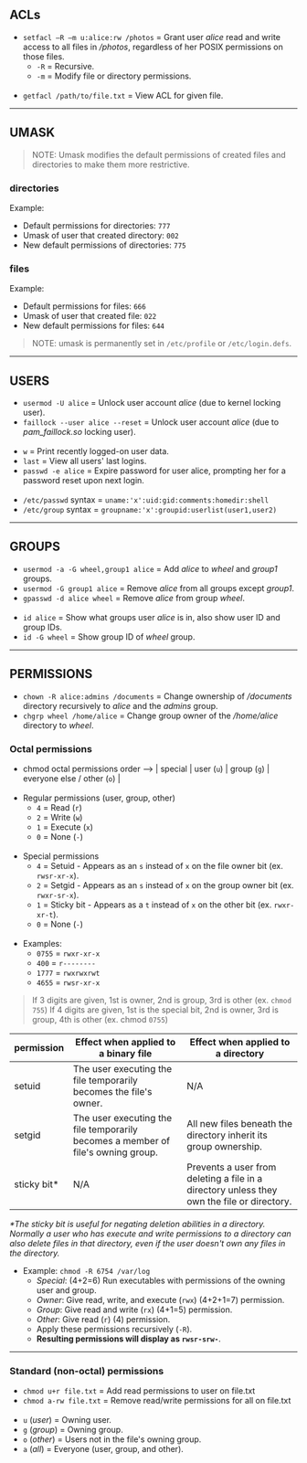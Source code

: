 
## ACLs

- `setfacl –R –m u:alice:rw /photos` = Grant user *alice* read and write access to all files in */photos*, regardless of
                                       her POSIX permissions on those files.
  - `-R` = Recursive.
  - `-m` = Modify file or directory permissions.
<br><br>
- `getfacl /path/to/file.txt` = View ACL for given file.


---
## UMASK

> NOTE: Umask modifies the default permissions of created files and
        directories to make them more restrictive.

### directories

Example:
- Default permissions for directories:    `777`
- Umask of user that created directory:   `002`
- New default permissions of directories: `775`

### files

Example:
- Default permissions for files:     `666`
- Umask of user that created file:   `022`
- New default permissions for files: `644`

> NOTE: umask is permanently set in `/etc/profile` or `/etc/login.defs`.


---
## USERS

- `usermod -U alice`              = Unlock user account *alice* (due to kernel locking user).
- `faillock --user alice --reset` = Unlock user account *alice* (due to *pam_faillock.so* locking user).
<br><br>
- `w`               = Print recently logged-on user data.
- `last`            = View all users' last logins.
- `passwd -e alice` = Expire password for user alice, prompting her for a password reset upon next login.
<br><br>
- `/etc/passwd` syntax = `uname:'x':uid:gid:comments:homedir:shell`
- `/etc/group` syntax  = `groupname:'x':groupid:userlist(user1,user2)`


---
## GROUPS

- `usermod -a -G wheel,group1 alice` = Add *alice* to *wheel* and *group1* groups.
- `usermod -G group1 alice`          = Remove *alice* from all groups except *group1*.
- `gpasswd -d alice wheel`           = Remove *alice* from group *wheel*.
<br><br>
- `id alice`    = Show what groups user *alice* is in, also show user ID and group IDs.
- `id -G wheel` = Show group ID of *wheel* group.


---
## PERMISSIONS

- `chown -R alice:admins /documents` = Change ownership of */documents* directory recursively to *alice* and the *admins* group.
- `chgrp wheel /home/alice` = Change group owner of the */home/alice* directory to *wheel*.

### Octal permissions

- chmod octal permissions order --> | special | user (`u`) | group (`g`) | everyone else / other (`o`) |
<br><br>
- Regular permissions (user, group, other)
  - `4` = Read (`r`)
  - `2` = Write (`w`)
  - `1` = Execute (`x`)
  - `0` = None (`-`)
<br><br>
- Special permissions
  - `4` = Setuid - Appears as an `s` instead of `x` on the file owner bit (ex. `rwsr-xr-x`).
  - `2` = Setgid - Appears as an `s` instead of `x` on the group owner bit (ex. `rwxr-sr-x`).
  - `1` = Sticky bit - Appears as a `t` instead of `x` on the other bit (ex. `rwxr-xr-t`).
  - `0` = None (`-`)
<br><br>
- Examples:
  - `0755` = `rwxr-xr-x`
  - `400`  = `r--------`
  - `1777` = `rwxrwxrwt`
  - `4655` = `rwsr-xr-x`

> If 3 digits are given, 1st is owner, 2nd is group, 3rd is other (ex. `chmod 755`)
> If 4 digits are given, 1st is the special bit, 2nd is owner, 3rd is group, 4th is other (ex. chmod `0755`)

| permission | Effect when applied to a binary file                              | Effect when applied to a directory |
|------------|-------------------------------------------------------------------|------------------------------------|
|setuid      | The user executing the file temporarily becomes the file's owner. | N/A                                |
|setgid      | The user executing the file temporarily becomes a member of file's owning group. | All new files beneath the directory inherit its group ownership. |
|sticky bit\* | N/A | Prevents a user from deleting a file in a directory unless they own the file or directory. |

*\*The sticky bit is useful for negating deletion abilities in a directory. Normally a user who has execute and write
  permissions to a directory can also delete files in that directory, even if the user doesn't own any files in the
  directory.*

- Example: `chmod -R 6754 /var/log`
  - *Special*: (4+2=6) Run executables with permissions of the owning user and group.
  - *Owner*: Give read, write, and execute (`rwx`) (4+2+1=7) permission.
  - *Group*: Give read and write (`rx`) (4+1=5) permission.
  - *Other*: Give read (`r`) (4) permission.
  - Apply these permissions recursively (`-R`).
  - **Resulting permissions will display as `rwsr-srw-`**.

---
### Standard (non-octal) permissions

- `chmod u+r file.txt`  = Add read permissions to user on file.txt
- `chmod a-rw file.txt` = Remove read/write permissions for all on file.txt
<br><br>
- `u` (*user*)  = Owning user.
- `g` (*group*) = Owning group.
- `o` (*other*) = Users not in the file's owning group.
- `a` (*all*)   = Everyone (user, group, and other).
